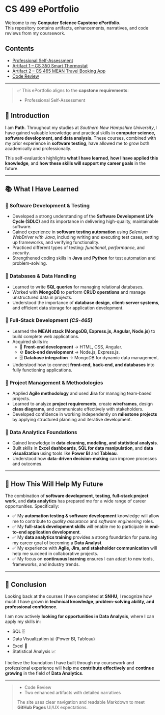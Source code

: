 # CS 499 ePortfolio

Welcome to my **Computer Science Capstone ePortfolio**.  
This repository contains artifacts, enhancements, narratives, and code reviews from my coursework.

## Contents
- [Professional Self-Assessment](index.md)
- [Artifact 1 – CS 350 Smart Thermostat](artifact1_CS350/cs350_artifact.md)
- [Artifact 2 – CS 465 MEAN Travel Booking App](artifact2_CS465/cs465_artifact.md)
- [Code Review](code_review.md)

---

> ✅ This ePortfolio aligns to the **capstone requirements**:  
> - Professional Self-Assessment

## 📝 Introduction  
I am **Path**. Throughout my studies at *Southern New Hampshire University*, I have gained valuable knowledge and practical skills in **computer science, software development, and data analysis**. These courses, combined with my prior experience in **software testing**, have allowed me to grow both academically and professionally.  

This self-evaluation highlights **what I have learned**, **how I have applied this knowledge**, and **how these skills will support my career goals** in the future.  

---

## 📚 What I Have Learned  

### 🔹 Software Development & Testing  
- Developed a strong understanding of the **Software Development Life Cycle (SDLC)** and its importance in delivering high-quality, maintainable software.  
- Gained experience in **software testing automation** using *Selenium WebDriver with Java*, including writing and executing test cases, setting up frameworks, and verifying functionality.  
- Practiced different types of testing: *functional*, *performance*, and *security*.  
- Strengthened coding skills in **Java** and **Python** for test automation and problem-solving.  

### 🔹 Databases & Data Handling  
- Learned to write **SQL queries** for managing relational databases.  
- Worked with **MongoDB** to perform **CRUD operations** and manage unstructured data in projects.  
- Understood the importance of **database design**, **client-server systems**, and efficient data storage for application development.  

### 🔹 Full-Stack Development *(CS-465)*  
- Learned the **MEAN stack (MongoDB, Express.js, Angular, Node.js)** to build complete web applications.  
- Acquired skills in:  
  - 🎨 **Front-end development** → HTML, CSS, Angular.  
  - ⚙️ **Back-end development** → Node.js, Express.js.  
  - 🗄 **Database integration** → MongoDB for dynamic data management.  
- Understood how to connect **front-end, back-end, and databases** into fully functioning applications.  

### 🔹 Project Management & Methodologies  
- Applied **Agile methodology** and used **Jira** for managing team-based projects.  
- Learned to analyze **project requirements**, create **wireframes**, design **class diagrams**, and communicate effectively with stakeholders.  
- Developed confidence in working independently on **milestone projects** by applying structured planning and iterative development.  

### 🔹 Data Analytics Foundations  
- Gained knowledge in **data cleaning, modeling, and statistical analysis**.  
- Built skills in **Excel dashboards**, **SQL for data manipulation**, and **data visualization** using tools like **Power BI** and **Tableau**.  
- Understood how **data-driven decision-making** can improve processes and outcomes.  

---

## 🚀 How This Will Help My Future  

The combination of **software development**, **testing**, **full-stack project work**, and **data analytics** has prepared me for a wide range of career opportunities. Specifically:  

- ✅ My **automation testing & software development** knowledge will allow me to contribute to *quality assurance* and *software engineering* roles.  
- ✅ My **full-stack development skills** will enable me to participate in **end-to-end application development**.  
- ✅ My **data analytics training** provides a strong foundation for pursuing my career goal of becoming a **Data Analyst**.  
- ✅ My experience with **Agile, Jira, and stakeholder communication** will help me succeed in collaborative projects.  
- ✅ My focus on **continuous learning** ensures I can adapt to new tools, frameworks, and industry trends.  

---

## 🎯 Conclusion  

Looking back at the courses I have completed at **SNHU**, I recognize how much I have grown in **technical knowledge, problem-solving ability, and professional confidence**.  

I am now actively **looking for opportunities in Data Analysis**, where I can apply my skills in:  
- SQL 🗄  
- Data Visualization 📊 (Power BI, Tableau)  
- Excel 📑  
- Statistical Analysis 📈  

I believe the foundation I have built through my coursework and professional experience will help me **contribute effectively** and **continue growing** in the field of **Data Analytics**.  

---
> - Code Review  
> - Two enhanced artifacts with detailed narratives  
>  
> The site uses clear navigation and readable Markdown to meet **GitHub Pages** UI/UX expectations.
